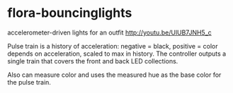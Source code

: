 flora-bouncinglights
====================

accelerometer-driven lights for an outfit
http://youtu.be/UlUB7JNH5_c

Pulse train is a history of acceleration: negative = black, positive = color depends on acceleration, scaled to max in history. 
The controller outputs a single train that covers the front and back LED collections.

Also can measure color and uses the measured hue as the base color for the pulse train.
